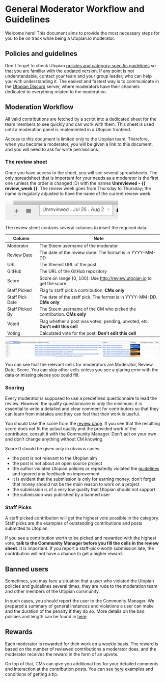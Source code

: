 # General Moderator Workflow and Guidelines

Welcome here! This document aims to provide the most necessary steps for you to be on track while being a Utopian.io moderator.

## Policies and guidelines

Don't forget to check Utopian [policies and category-specific guidelines][ut-guidelines] so that you are familiar with the updated version. If any point is not understandable, contact your team and your group leader, who can help you with understanding it. The easiest and fastest way is to communicate in the [Utopian Discord][ut-discord] server, where moderators have their channels dedicated to everything related to the moderation.

## Moderation Workflow

All valid contributions are fetched by a script into a dedicated sheet for the team members to see quickly and can work with them. This sheet is used until a moderation panel is implemented in a Utopian frontend.

Access to this document is limited only to the Utopian team. Therefore, when you become a moderator, you will be given a link to this document, and you will need to ask for write permissions.

### The review sheet

Once you have access to the sheet, you will see several spreadsheets. The only spreadsheet that is important for your needs as a moderator is the first one (unless the order is changed :D) with the names **Unreviewed - {{ review_week }}**. The review week goes from Thursday to Thursday; the name is regularly adjusted to have the name of the current review week.

![Unreviewed tab](img/unreviewed_sheet_name.png)

The review sheet contains several columns to insert the required data.

| Column | Note |
|-|-|
| Moderator | The Steem username of the moderator |
| Review Date | The date of the review done. The format is in YYYY-MM-DD |
| URL | The Steemit URL of the post |
| GitHub | The URL of the GitHub repository |
| Score | Score on range [0, 100]. Use <http://review.utopian.io> to get the score |
| Staff Picked | Flag to staff pick a contribution. **CMs only** |
| Staff Pick Date | The date of the staff pick. The format is in YYYY-MM-DD. **CMs only** |
| Staff Picked By | The Steem username of the CM who picked the contribution. **CMs only** |
| Voted | Flag whether a post was voted, pending, unvoted, etc. **Don't edit this cell** |
| Voting | Calculated vote for the post. **Don't edit this cell** |

![Review sheet](img/review_sheet_example.png)

You can see that the relevant cells for moderators are Moderator, Review Date, Score. You can skip other cells unless you see a glaring error with the data or missing pieces you could fill.

### Scoring

Every moderator is supposed to use a predefined questionnaire to lead the review. However, the quality questionnaire is only the minimum; it is essential to write a detailed and clear comment for contributors so that they can learn from mistakes and they can feel that their work is useful.

You should take the score from the [review page][ut-review-page]. If you see that the resulting score does not fit the actual quality and the provided work of the contributor, consult it with the Community Manager. Don't act on your own and don't change anything without CM knowing.

Score 0 should be given only in obvious cases:

- the post is not relevant to the Utopian aim
- the post is not about an open source project
- the author violated Utopian policies or repeatedly violated the [guidelines][ut-guidelines] and ignored any feedback on improvement
- it is evident that the submission is only for earning money; don't forget that money should not be the main reason to work on a project
- the submission is of a very low quality that Utopian should not support
- the submission was published by a banned user

### Staff Picks

A staff picked contribution will get the highest vote possible in the category. Staff picks are the examples of outstanding contributions and posts submitted to Utopian.

If you see a contribution worth to be picked and rewarded with the highest vote, **talk to the Community Manager before you fill the cells in the review sheet**. It is important. If you report a staff-pick-worth submission late, the contribution will not have a chance to get a higher reward.

## Banned users

Sometimes, you may face a situation that a user who violated the Utopian policies and guidelines several times, they are rude to the moderation team and other members of the Utopian community.

In such cases, you should report the user to the Community Manager. We prepared a summary of general instances and violations a user can make and the duration of the penalty if they do so. More details on the ban policies and length can be found in [here](bans.md).

## Rewards

Each moderator is rewarded for their work on a weekly basis. The reward is based on the number of reviewed contributions a moderator does, and the moderator receives the reward in the form of an upvote.

On top of that, CMs can give you additional tips for your detailed comments and interaction at the contribution posts. You can see [here](tips.md) examples and conditions of getting a tip.

[ut-guidelines]: https://join.utopian.io/guidelines
[ut-discord]: https://discord.gg/8E4pwuW
[ut-review-page]: http://review.utopian.io

